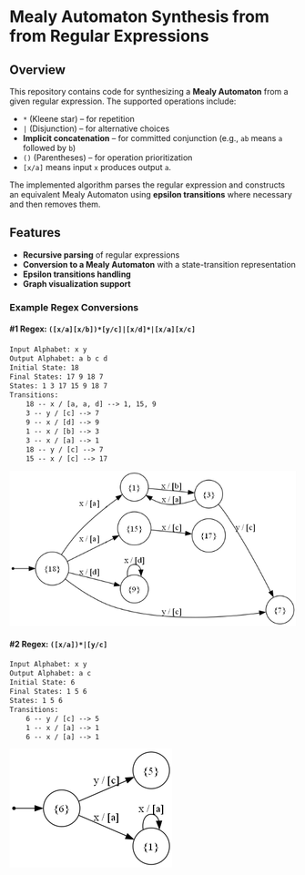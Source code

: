 # Mealy Automaton Synthesis from from Regular Expressions

## Overview
This repository contains code for synthesizing a **Mealy Automaton** from a given regular expression. The supported operations include:

- `*` (Kleene star) – for repetition
- `|` (Disjunction) – for alternative choices
- **Implicit concatenation** – for committed conjunction (e.g., `ab` means `a` followed by `b`)
- `()` (Parentheses) – for operation prioritization
- `[x/a]` means input `x` produces output `a`.

The implemented algorithm parses the regular expression and constructs an equivalent Mealy Automaton using **epsilon transitions** where necessary and then removes them.

## Features
- **Recursive parsing** of regular expressions
- **Conversion to a Mealy Automaton** with a state-transition representation
- **Epsilon transitions handling**
- **Graph visualization support**

### Example Regex Conversions
#### #1 Regex: `([x/a][x/b])*[y/c]|[x/d]*|[x/a][x/c]`
```
Input Alphabet: x y
Output Alphabet: a b c d
Initial State: 18
Final States: 17 9 18 7
States: 1 3 17 15 9 18 7
Transitions:
    18 -- x / [a, a, d] --> 1, 15, 9
    3 -- y / [c] --> 7
    9 -- x / [d] --> 9
    1 -- x / [b] --> 3
    3 -- x / [a] --> 1
    18 -- y / [c] --> 7
    15 -- x / [c] --> 17
```
![Example_1](visualized/example_1/synthesized.png)



#### #2 Regex: `([x/a])*|[y/c]`
```
Input Alphabet: x y
Output Alphabet: a c
Initial State: 6
Final States: 1 5 6
States: 1 5 6
Transitions:
    6 -- y / [c] --> 5
    1 -- x / [a] --> 1
    6 -- x / [a] --> 1
```
![Example_2](visualized/example_2/synthesized.png)